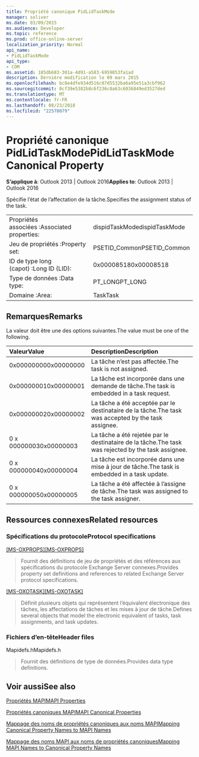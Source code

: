 ```yaml
---
title: Propriété canonique PidLidTaskMode
manager: soliver
ms.date: 03/09/2015
ms.audience: Developer
ms.topic: reference
ms.prod: office-online-server
localization_priority: Normal
api_name:
- PidLidTaskMode
api_type:
- COM
ms.assetid: 185db683-301a-4d91-a583-6959853fa1ad
description: Dernière modification le 09 mars 2015
ms.openlocfilehash: bc8e4dfe934d516c07d5532ba6a95e51a3cbf962
ms.sourcegitcommit: 0cf39e5382b8c6f236c8a63c6036849ed3527ded
ms.translationtype: MT
ms.contentlocale: fr-FR
ms.lasthandoff: 08/23/2018
ms.locfileid: "22578079"
---
```

# <a name="pidlidtaskmode-canonical-property"></a><span data-ttu-id="eabd6-103">Propriété canonique PidLidTaskMode</span><span class="sxs-lookup"><span data-stu-id="eabd6-103">PidLidTaskMode Canonical Property</span></span>

  
  
<span data-ttu-id="eabd6-104">**S’applique à**: Outlook 2013 | Outlook 2016</span><span class="sxs-lookup"><span data-stu-id="eabd6-104">**Applies to**: Outlook 2013 | Outlook 2016</span></span> 
  
<span data-ttu-id="eabd6-105">Spécifie l’état de l’affectation de la tâche.</span><span class="sxs-lookup"><span data-stu-id="eabd6-105">Specifies the assignment status of the task.</span></span>
  
|||
|:-----|:-----|
|<span data-ttu-id="eabd6-106">Propriétés associées :</span><span class="sxs-lookup"><span data-stu-id="eabd6-106">Associated properties:</span></span>  <br/> |<span data-ttu-id="eabd6-107">dispidTaskMode</span><span class="sxs-lookup"><span data-stu-id="eabd6-107">dispidTaskMode</span></span>  <br/> |
|<span data-ttu-id="eabd6-108">Jeu de propriétés :</span><span class="sxs-lookup"><span data-stu-id="eabd6-108">Property set:</span></span>  <br/> |<span data-ttu-id="eabd6-109">PSETID_Common</span><span class="sxs-lookup"><span data-stu-id="eabd6-109">PSETID_Common</span></span>  <br/> |
|<span data-ttu-id="eabd6-110">ID de type long (capot) :</span><span class="sxs-lookup"><span data-stu-id="eabd6-110">Long ID (LID):</span></span>  <br/> |<span data-ttu-id="eabd6-111">0x00008518</span><span class="sxs-lookup"><span data-stu-id="eabd6-111">0x00008518</span></span>  <br/> |
|<span data-ttu-id="eabd6-112">Type de données :</span><span class="sxs-lookup"><span data-stu-id="eabd6-112">Data type:</span></span>  <br/> |<span data-ttu-id="eabd6-113">PT_LONG</span><span class="sxs-lookup"><span data-stu-id="eabd6-113">PT_LONG</span></span>  <br/> |
|<span data-ttu-id="eabd6-114">Domaine :</span><span class="sxs-lookup"><span data-stu-id="eabd6-114">Area:</span></span>  <br/> |<span data-ttu-id="eabd6-115">Task</span><span class="sxs-lookup"><span data-stu-id="eabd6-115">Task</span></span>  <br/> |
   
## <a name="remarks"></a><span data-ttu-id="eabd6-116">Remarques</span><span class="sxs-lookup"><span data-stu-id="eabd6-116">Remarks</span></span>

<span data-ttu-id="eabd6-117">La valeur doit être une des options suivantes.</span><span class="sxs-lookup"><span data-stu-id="eabd6-117">The value must be one of the following.</span></span>
  
|<span data-ttu-id="eabd6-118">**Valeur**</span><span class="sxs-lookup"><span data-stu-id="eabd6-118">**Value**</span></span>|<span data-ttu-id="eabd6-119">**Description**</span><span class="sxs-lookup"><span data-stu-id="eabd6-119">**Description**</span></span>|
|:-----|:-----|
|<span data-ttu-id="eabd6-120">0x00000000</span><span class="sxs-lookup"><span data-stu-id="eabd6-120">0x00000000</span></span>  <br/> |<span data-ttu-id="eabd6-121">La tâche n’est pas affectée.</span><span class="sxs-lookup"><span data-stu-id="eabd6-121">The task is not assigned.</span></span>  <br/> |
|<span data-ttu-id="eabd6-122">0x00000001</span><span class="sxs-lookup"><span data-stu-id="eabd6-122">0x00000001</span></span>  <br/> |<span data-ttu-id="eabd6-123">La tâche est incorporée dans une demande de tâche.</span><span class="sxs-lookup"><span data-stu-id="eabd6-123">The task is embedded in a task request.</span></span>  <br/> |
|<span data-ttu-id="eabd6-124">0x00000002</span><span class="sxs-lookup"><span data-stu-id="eabd6-124">0x00000002</span></span>  <br/> |<span data-ttu-id="eabd6-125">La tâche a été acceptée par le destinataire de la tâche.</span><span class="sxs-lookup"><span data-stu-id="eabd6-125">The task was accepted by the task assignee.</span></span>  <br/> |
|<span data-ttu-id="eabd6-126">0 x 00000003</span><span class="sxs-lookup"><span data-stu-id="eabd6-126">0x00000003</span></span>  <br/> |<span data-ttu-id="eabd6-127">La tâche a été rejetée par le destinataire de la tâche.</span><span class="sxs-lookup"><span data-stu-id="eabd6-127">The task was rejected by the task assignee.</span></span>  <br/> |
|<span data-ttu-id="eabd6-128">0 x 00000004</span><span class="sxs-lookup"><span data-stu-id="eabd6-128">0x00000004</span></span>  <br/> |<span data-ttu-id="eabd6-129">La tâche est incorporée dans une mise à jour de tâche.</span><span class="sxs-lookup"><span data-stu-id="eabd6-129">The task is embedded in a task update.</span></span>  <br/> |
|<span data-ttu-id="eabd6-130">0 x 00000005</span><span class="sxs-lookup"><span data-stu-id="eabd6-130">0x00000005</span></span>  <br/> |<span data-ttu-id="eabd6-131">La tâche a été affectée à l’assigne de tâche.</span><span class="sxs-lookup"><span data-stu-id="eabd6-131">The task was assigned to the task assigner.</span></span>  <br/> |
   
## <a name="related-resources"></a><span data-ttu-id="eabd6-132">Ressources connexes</span><span class="sxs-lookup"><span data-stu-id="eabd6-132">Related resources</span></span>

### <a name="protocol-specifications"></a><span data-ttu-id="eabd6-133">Spécifications du protocole</span><span class="sxs-lookup"><span data-stu-id="eabd6-133">Protocol specifications</span></span>

<span data-ttu-id="eabd6-134">[[MS-OXPROPS]](http://msdn.microsoft.com/library/f6ab1613-aefe-447d-a49c-18217230b148%28Office.15%29.aspx)</span><span class="sxs-lookup"><span data-stu-id="eabd6-134">[[MS-OXPROPS]](http://msdn.microsoft.com/library/f6ab1613-aefe-447d-a49c-18217230b148%28Office.15%29.aspx)</span></span>
  
> <span data-ttu-id="eabd6-135">Fournit des définitions de jeu de propriétés et des références aux spécifications du protocole Exchange Server connexes.</span><span class="sxs-lookup"><span data-stu-id="eabd6-135">Provides property set definitions and references to related Exchange Server protocol specifications.</span></span>
    
<span data-ttu-id="eabd6-136">[[MS-OXOTASK]](http://msdn.microsoft.com/library/55600ec0-6195-4730-8436-59c7931ef27e%28Office.15%29.aspx)</span><span class="sxs-lookup"><span data-stu-id="eabd6-136">[[MS-OXOTASK]](http://msdn.microsoft.com/library/55600ec0-6195-4730-8436-59c7931ef27e%28Office.15%29.aspx)</span></span>
  
> <span data-ttu-id="eabd6-137">Définit plusieurs objets qui représentent l’équivalent électronique des tâches, les affectations de tâches et les mises à jour de tâche.</span><span class="sxs-lookup"><span data-stu-id="eabd6-137">Defines several objects that model the electronic equivalent of tasks, task assignments, and task updates.</span></span>
    
### <a name="header-files"></a><span data-ttu-id="eabd6-138">Fichiers d’en-tête</span><span class="sxs-lookup"><span data-stu-id="eabd6-138">Header files</span></span>

<span data-ttu-id="eabd6-139">Mapidefs.h</span><span class="sxs-lookup"><span data-stu-id="eabd6-139">Mapidefs.h</span></span>
  
> <span data-ttu-id="eabd6-140">Fournit des définitions de type de données.</span><span class="sxs-lookup"><span data-stu-id="eabd6-140">Provides data type definitions.</span></span>
    
## <a name="see-also"></a><span data-ttu-id="eabd6-141">Voir aussi</span><span class="sxs-lookup"><span data-stu-id="eabd6-141">See also</span></span>



[<span data-ttu-id="eabd6-142">Propriétés MAPI</span><span class="sxs-lookup"><span data-stu-id="eabd6-142">MAPI Properties</span></span>](mapi-properties.md)
  
[<span data-ttu-id="eabd6-143">Propriétés canoniques MAPI</span><span class="sxs-lookup"><span data-stu-id="eabd6-143">MAPI Canonical Properties</span></span>](mapi-canonical-properties.md)
  
[<span data-ttu-id="eabd6-144">Mappage des noms de propriétés canoniques aux noms MAPI</span><span class="sxs-lookup"><span data-stu-id="eabd6-144">Mapping Canonical Property Names to MAPI Names</span></span>](mapping-canonical-property-names-to-mapi-names.md)
  
[<span data-ttu-id="eabd6-145">Mappage des noms MAPI aux noms de propriétés canoniques</span><span class="sxs-lookup"><span data-stu-id="eabd6-145">Mapping MAPI Names to Canonical Property Names</span></span>](mapping-mapi-names-to-canonical-property-names.md)

